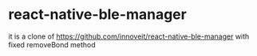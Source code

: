 # react-native-ble-manager


it is a clone of https://github.com/innoveit/react-native-ble-manager with fixed removeBond method